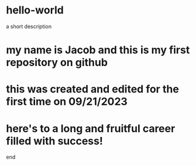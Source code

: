 # hello-world
a short description
# my name is Jacob and this is my first repository on github
# this was created and edited for the first time on 09/21/2023
# here's to a long and fruitful career filled with success!
end
